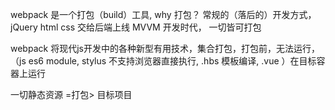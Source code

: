 webpack 是一个打包（build）工具, 
why 打包？ 
  常规的（落后的）开发方式， jQuery html css 交给后端上线
  MVVM 开发时代， 一切皆可打包 

webpack 将现代js开发中的各种新型有用技术，集合打包，打包前，无法运行， （js es6 module, stylus 不支持浏览器直接执行, .hbs 模板编译, .vue  ）在目标容器上运行


一切静态资源  =打包>  目标项目